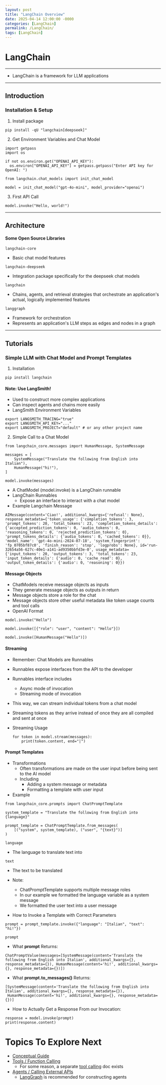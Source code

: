 ```yaml
---
layout: post
title: "LangChain Overview"
date: 2025-04-14 12:00:00 -0000
categories: [LangChain]
permalink: /LangChain/
tags: [LangChain]
---
```



# LangChain

--- 

* LangChain is a framework for LLM applications

---

## Introduction

### Installation & Setup

1. Install package
```
pip install -qU "langchain[deepseek]" 
``` 

2. Get Environment Variables and Chat Model

```
import getpass
import os

if not os.environ.get("OPENAI_API_KEY"):
  os.environ["OPENAI_API_KEY"] = getpass.getpass("Enter API key for OpenAI: ")

from langchain.chat_models import init_chat_model

model = init_chat_model("gpt-4o-mini", model_provider="openai")
```

3. First API Call
```
model.invoke("Hello, world!")
```  

---

## Architecture

#### Some Open Source Libraries

```
langchain-core
``` 
  * Basic chat model features 
```
langchain-deepseek
```
  * Integration package specifically for the deepseek chat models
```
langchain
```
  * Chains, agents, and retrieval strategies that orchestrate an application's actual, logically implemented features
```
langgraph
``` 
  * Framework for orchestration
  * Represents an application's LLM steps as edges and nodes in a graph

--- 
## Tutorials

### Simple LLM with Chat Model and Prompt Templates

1. Installation
  ```
pip install langchain
``` 

#### Note: Use LangSmith!
  * Used to construct more complex applications
  * Can inspect agents and chains more easily
* LangSmith Environment Variables

``` 
export LANGSMITH_TRACING="true"
export LANGSMITH_API_KEY="..."
export LANGSMITH_PROJECT="default" # or any other project name
``` 
2. Simple Call to a Chat Model

``` 
from langchain_core.messages import HumanMessage, SystemMessage

messages = [
    SystemMessage("Translate the following from English into Italian"),
    HumanMessage("hi!"),
]

model.invoke(messages)
``` 
  * A ChatModel (model.invoke) is a LangChain runnable
  * LangChain Runnables
    * Expose an interface to interact with a chat model
  * Example Langchain Message
```
AIMessage(content='Ciao!', additional_kwargs={'refusal': None}, response_metadata={'token_usage': {'completion_tokens': 3, 'prompt_tokens': 20, 'total_tokens': 23, 'completion_tokens_details': {'accepted_prediction_tokens': 0, 'audio_tokens': 0, 'reasoning_tokens': 0, 'rejected_prediction_tokens': 0}, 'prompt_tokens_details': {'audio_tokens': 0, 'cached_tokens': 0}}, 'model_name': 'gpt-4o-mini-2024-07-18', 'system_fingerprint': 'fp_0705bf87c0', 'finish_reason': 'stop', 'logprobs': None}, id='run-32654a56-627c-40e1-a141-ad9350bbfd3e-0', usage_metadata={'input_tokens': 20, 'output_tokens': 3, 'total_tokens': 23, 'input_token_details': {'audio': 0, 'cache_read': 0}, 'output_token_details': {'audio': 0, 'reasoning': 0}})
```  


#### Message Objects

* ChatModels receive message objects as inputs
* They generate message objects as outputs in return
* Message objects store a role for the chat
* Message objects store other useful metadata like token usage counts and tool calls
* OpenAI Format

``` 
model.invoke("Hello")

model.invoke([{"role": "user", "content": "Hello"}])

model.invoke([HumanMessage("Hello")])
``` 

#### Streaming
* Remember: Chat Models are Runnables
* Runnables expose interfaces from the API to the developer
* Runnables interface includes
  * Async mode of invocation
  * Streaming mode of invocation
* This way, we can stream individual tokens from a chat model
* Streaming tokens as they arrive instead of once they are all compiled and sent at once
* Streaming Usage

  ```
  for token in model.stream(messages):
      print(token.content, end="|")
  ``` 

#### Prompt Templates

* Transformations
  * Often transformations are made on the user input before being sent to the AI model
  * Including
    * Adding a system message or metadata
    * Formatting a template with user input
* Example
```
from langchain_core.prompts import ChatPromptTemplate

system_template = "Translate the following from English into {language}"

prompt_template = ChatPromptTemplate.from_messages(
    [("system", system_template), ("user", "{text}")]
)
``` 
``` 
language 
``` 
* The language to translate text into
``` 
text
 ``` 
* The text to be translated

* Note:
  * ChatPromptTemplate supports multiple message roles
  * In our example we formatted the language variable as a system message
  * We formatted the user text into a user message

* How to Invoke a Template with Correct Parameters
```
prompt = prompt_template.invoke({"language": "Italian", "text": "hi!"})

prompt
``` 

* What  **prompt**  Returns:
```
ChatPromptValue(messages=[SystemMessage(content='Translate the following from English into Italian', additional_kwargs={}, response_metadata={}), HumanMessage(content='hi!', additional_kwargs={}, response_metadata={})])
```
* What **prompt.to_messages()** Returns:
```
[SystemMessage(content='Translate the following from English into Italian', additional_kwargs={}, response_metadata={}),
 HumanMessage(content='hi!', additional_kwargs={}, response_metadata={})]
``` 
* How to Actually Get a Response From our Invocation:
```
response = model.invoke(prompt)
print(response.content)
``` 


# Topics To Explore Next

* [Conceptual Guide](https://python.langchain.com/docs/concepts/)
* [Tools / Function Calling](https://python.langchain.com/docs/concepts/tools/)
  * For some reason, a separate [tool calling](https://python.langchain.com/docs/concepts/tool_calling/) doc exists
* [Agents / Calling External APIs](https://python.langchain.com/docs/concepts/agents/)
  * [LangGraph](https://python.langchain.com/docs/concepts/architecture/#langgraph) is recommended for constructing agents
  